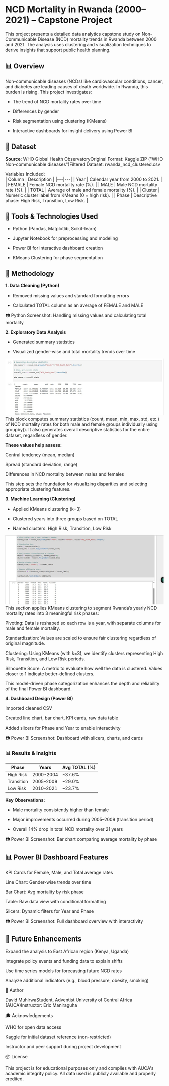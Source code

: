 # NCD Mortality in Rwanda (2000–2021) – Capstone Project

This project presents a detailed data analytics capstone study on Non-Communicable Disease (NCD) mortality trends in Rwanda between 2000 and 2021. The analysis uses clustering and visualization techniques to derive insights that support public health planning.

## 📊 Overview

Non-communicable diseases (NCDs) like cardiovascular conditions, cancer, and diabetes are leading causes of death worldwide. In Rwanda, this burden is rising. This project investigates:

- The trend of NCD mortality rates over time

- Differences by gender

- Risk segmentation using clustering (KMeans)

- Interactive dashboards for insight delivery using Power BI

## 📂 Dataset

**Source**: WHO Global Health ObservatoryOriginal Format: Kaggle ZIP ("WHO Non-communicable diseases")Filtered Dataset: rwanda_ncd_clustered.csv

Variables Included:  
| Column | Description |
|---|---|
| Year | Calendar year from 2000 to 2021. |
| FEMALE | Female NCD mortality rate (%). |
| MALE | Male NCD mortality rate (%). |
| TOTAL | Average of male and female mortality (%). |
| Cluster | Numeric cluster label from KMeans (0 = high risk). |
| Phase | Descriptive phase: High Risk, Transition, Low Risk. |

## 🔧 Tools & Technologies Used

- Python (Pandas, Matplotlib, Scikit-learn)

- Jupyter Notebook for preprocessing and modeling

- Power BI for interactive dashboard creation

- KMeans Clustering for phase segmentation

## 🧐 Methodology

**1. Data Cleaning (Python)**

- Removed missing values and standard formatting errors

- Calculated TOTAL column as an average of FEMALE and MALE

📷 Python Screenshot: Handling missing values and calculating total mortality

**2. Exploratory Data Analysis**
- Generated summary statistics

- Visualized gender-wise and total mortality trends over time

![image alt](https://github.com/Daveeeid/NCD_Mortality_Rwanda/blob/main/descriptive%20stats.jpg?raw=true)  
This block computes summary statistics (count, mean, min, max, std, etc.) of NCD mortality rates for both male and female groups individually using groupby(). It also generates overall descriptive statistics for the entire dataset, regardless of gender.

**These values help assess:**  

   Central tendency (mean, median)

   Spread (standard deviation, range)

   Differences in NCD mortality between males and females

This step sets the foundation for visualizing disparities and selecting appropriate clustering features.



**3. Machine Learning (Clustering)**

- Applied KMeans clustering (k=3)

- Clustered years into three groups based on TOTAL

- Named clusters: High Risk, Transition, Low Risk

![image alt](https://github.com/Daveeeid/NCD_Mortality_Rwanda/blob/main/pivot.jpg?raw=true)  
This section applies KMeans clustering to segment Rwanda’s yearly NCD mortality rates into 3 meaningful risk phases:

Pivoting: Data is reshaped so each row is a year, with separate columns for male and female mortality.

Standardization: Values are scaled to ensure fair clustering regardless of original magnitude.

Clustering: Using KMeans (with k=3), we identify clusters representing High Risk, Transition, and Low Risk periods.

Silhouette Score: A metric to evaluate how well the data is clustered. Values closer to 1 indicate better-defined clusters.

This model-driven phase categorization enhances the depth and reliability of the final Power BI dashboard.

**4. Dashboard Design (Power BI)**

Imported cleaned CSV

Created line chart, bar chart, KPI cards, raw data table

Added slicers for Phase and Year to enable interactivity

📷 Power BI Screenshot: Dashboard with slicers, charts, and cards

### 📊 Results & Insights  
| Phase | Years | Avg TOTAL (%) |
|---|---|---|
| High Risk | 2000-2004 | ~37.6% |
| Transition | 2005–2009 | ~29.0% |
| Low Risk | 2010–2021 | ~23.7% |

**Key Observations:**

- Male mortality consistently higher than female

- Major improvements occurred during 2005–2009 (transition period)

- Overall 14% drop in total NCD mortality over 21 years

📷 Power BI Screenshot: Bar chart comparing average mortality by phase

## 📊 Power BI Dashboard Features

KPI Cards for Female, Male, and Total average rates

Line Chart: Gender-wise trends over time

Bar Chart: Avg mortality by risk phase

Table: Raw data view with conditional formatting

Slicers: Dynamic filters for Year and Phase

📷 Power BI Screenshot: Full dashboard overview with interactivity

## 🤖 Future Enhancements

Expand the analysis to East African region (Kenya, Uganda)

Integrate policy events and funding data to explain shifts

Use time series models for forecasting future NCD rates

Analyze additional indicators (e.g., blood pressure, obesity, smoking)

👤 Author

David MuhirwaStudent, Adventist University of Central Africa (AUCA)Instructor: Eric Maniraguha

🎓 Acknowledgements

WHO for open data access

Kaggle for initial dataset reference (non-restricted)

Instructor and peer support during project development

📦 License

This project is for educational purposes only and complies with AUCA's academic integrity policy. All data used is publicly available and properly credited.

